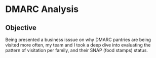 # DMARC Analysis

## Objective
Being presented a business isssue on why DMARC pantries are being visited more often, my team and I took a deep dive into evaluating the pattern of visitation per family, and their SNAP (food stamps) status.



